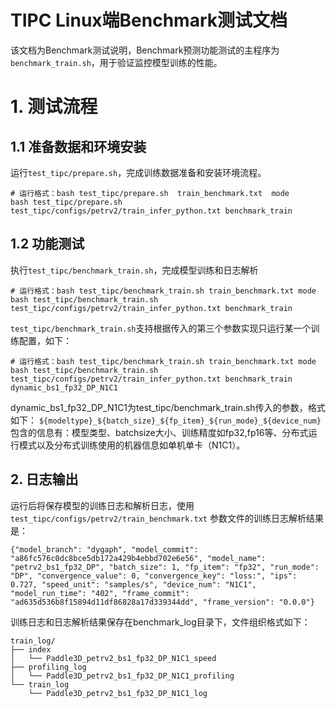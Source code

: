 
# TIPC Linux端Benchmark测试文档

该文档为Benchmark测试说明，Benchmark预测功能测试的主程序为`benchmark_train.sh`，用于验证监控模型训练的性能。

# 1. 测试流程
## 1.1 准备数据和环境安装
运行`test_tipc/prepare.sh`，完成训练数据准备和安装环境流程。

```shell
# 运行格式：bash test_tipc/prepare.sh  train_benchmark.txt  mode
bash test_tipc/prepare.sh test_tipc/configs/petrv2/train_infer_python.txt benchmark_train
```

## 1.2 功能测试
执行`test_tipc/benchmark_train.sh`，完成模型训练和日志解析

```shell
# 运行格式：bash test_tipc/benchmark_train.sh train_benchmark.txt mode
bash test_tipc/benchmark_train.sh test_tipc/configs/petrv2/train_infer_python.txt benchmark_train
```

`test_tipc/benchmark_train.sh`支持根据传入的第三个参数实现只运行某一个训练配置，如下：
```shell
# 运行格式：bash test_tipc/benchmark_train.sh train_benchmark.txt mode
bash test_tipc/benchmark_train.sh test_tipc/configs/petrv2/train_infer_python.txt benchmark_train  dynamic_bs1_fp32_DP_N1C1
```
dynamic_bs1_fp32_DP_N1C1为test_tipc/benchmark_train.sh传入的参数，格式如下：
`${modeltype}_${batch_size}_${fp_item}_${run_mode}_${device_num}`
包含的信息有：模型类型、batchsize大小、训练精度如fp32,fp16等、分布式运行模式以及分布式训练使用的机器信息如单机单卡（N1C1）。


## 2. 日志输出

运行后将保存模型的训练日志和解析日志，使用 `test_tipc/configs/petrv2/train_benchmark.txt` 参数文件的训练日志解析结果是：

```
{"model_branch": "dygaph", "model_commit": "a86fc576c0dc8bce5db172a429b4ebbd702e6e56", "model_name": "petrv2_bs1_fp32_DP", "batch_size": 1, "fp_item": "fp32", "run_mode": "DP", "convergence_value": 0, "convergence_key": "loss:", "ips": 0.727, "speed_unit": "samples/s", "device_num": "N1C1", "model_run_time": "402", "frame_commit": "ad635d536b8f15894d11df86828a17d339344dd", "frame_version": "0.0.0"}
```

训练日志和日志解析结果保存在benchmark_log目录下，文件组织格式如下：
```
train_log/
├── index
│   └── Paddle3D_petrv2_bs1_fp32_DP_N1C1_speed
├── profiling_log
│   └── Paddle3D_petrv2_bs1_fp32_DP_N1C1_profiling
└── train_log
    └── Paddle3D_petrv2_bs1_fp32_DP_N1C1_log
```
